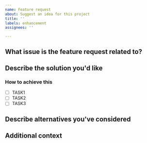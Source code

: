 ```yaml
---
name: Feature request
about: Suggest an idea for this project
title: ''
labels: enhancement
assignees: ''

---
```


<!--
For general questions, please ask on https://github.com/stella-cv/stella_vslam_ros/discussions
-->

## What issue is the feature request related to?
<!-- A clear and concise description of what the problem is. Ex. I'm always frustrated when [...] -->

## Describe the solution you'd like
<!-- A clear and concise description of what you want to happen. -->

### How to achieve this
<!-- If you already have an idea of how this new feature could be implemented, describe it here. -->

- [ ] TASK1
- [ ] TASK2
- [ ] TASK3

## Describe alternatives you've considered
<!-- A clear and concise description of any alternative solutions or features you've considered. -->

## Additional context
<!-- Add any other context or screenshots about the feature request here. e.g. references -->

